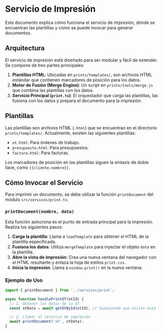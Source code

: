 # Servicio de Impresión

Este documento explica cómo funciona el servicio de impresión, dónde se encuentran las plantillas y cómo se puede invocar para generar documentos.

## Arquitectura

El servicio de impresión está diseñado para ser modular y fácil de extender. Se compone de tres partes principales:

1.  **Plantillas HTML**: Ubicadas en `prints/templates/`, son archivos HTML estándar que contienen marcadores de posición para los datos.
2.  **Motor de Fusión (Merge Engine)**: Un script en `prints/tools/merge.js` que combina las plantillas con los datos.
3.  **Servicio Principal (`print.ts`)**: El orquestador que carga las plantillas, las fusiona con los datos y prepara el documento para la impresión.

## Plantillas

Las plantillas son archivos HTML (`.html`) que se encuentran en el directorio `prints/templates/`. Actualmente, existen las siguientes plantillas:

-   `ot.html`: Para órdenes de trabajo.
-   `presupuesto.html`: Para presupuestos.
-   `factura.html`: Para facturas.

Los marcadores de posición en las plantillas siguen la sintaxis de doble llave, como `{{cliente.nombre}}`.

## Cómo Invocar el Servicio

Para imprimir un documento, se debe utilizar la función `printDocument` del módulo `src/services/print.ts`.

### `printDocument(nombre, data)`

Esta función asíncrona es el punto de entrada principal para la impresión. Realiza los siguientes pasos:

1.  **Carga la plantilla**: Llama a `loadTemplate` para obtener el HTML de la plantilla especificada.
2.  **Fusiona los datos**: Utiliza `mergeTemplate` para inyectar el objeto `data` en la plantilla.
3.  **Abre la vista de impresión**: Crea una nueva ventana del navegador con el HTML resultante y enlaza la hoja de estilos `print.css`.
4.  **Inicia la impresión**: Llama a `window.print()` en la nueva ventana.

### Ejemplo de Uso

```typescript
import { printDocument } from '../services/print';

async function handlePrintOT(otId) {
  // 1. Obtener los datos de la OT
  const otData = await getOtById(otId); // Suponiendo que existe esta función

  // 2. Llamar al servicio de impresión
  await printDocument('ot', otData);
}
```